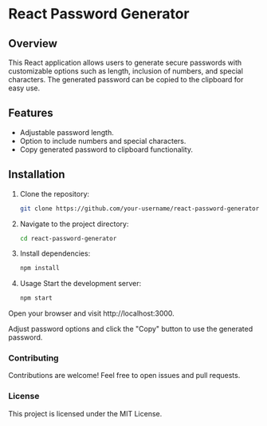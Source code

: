 # React Password Generator

## Overview

This React application allows users to generate secure passwords with customizable options such as length, inclusion of numbers, and special characters. The generated password can be copied to the clipboard for easy use.

## Features

- Adjustable password length.
- Option to include numbers and special characters.
- Copy generated password to clipboard functionality.

## Installation

1. Clone the repository:

   ```bash
   git clone https://github.com/your-username/react-password-generator.git
2. Navigate to the project directory:
   ```bash
   cd react-password-generator

3. Install dependencies:

   ```bash
   npm install

3. Usage
Start the development server:
   ```bash
   npm start
Open your browser and visit http://localhost:3000.

Adjust password options and click the "Copy" button to use the generated password.

### Contributing
  Contributions are welcome! Feel free to open issues and pull requests.

### License
  This project is licensed under the MIT License.

